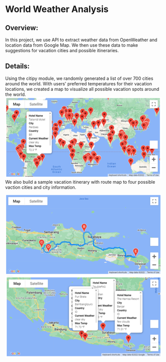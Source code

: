 # World Weather Analysis
## Overview:
In this project, we use API to extract weather data from OpenWeather and location data from Google Map. We then use these data to make suggestions for vacation cities and possible itineraries.
 

## Details:
Using the citipy module, we randomly generated a list of over 700 cities around the world.  With users' preferred temperatures for their vacation locations, we created a map to visualize all possible vacation spots around the world.
<br>
<img src = "Vacation_Search/WeatherPy_vacation_map.PNG" width="500px">
<br/>
We also build a sample vacation itinerary with route map to four possible vaction cities and city information. 

<img src = "Vacation_Itinerary/WeatherPy_travel_map.png" width="500px">
<br>
<img src = "Vacation_Itinerary/WeatherPy_travel_map_marker.png" width="500px">